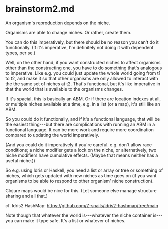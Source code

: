 brainstorm2.md
===

An organism's reproduction depends on the niche.

Organisms are able to change niches.  Or rather, create them.

You can do this imperatively, but there should be no reason you
can't do it functionally.  (If it's imperative, I'm definitely not doing it
with dependent types, per se.)

Well, on the other hand, if you want constructed niches to affect
organisms other than the constructing one, you have to do
something that's analogous to imperative.  Like e.g. you could
just update the whole world going from t1 to t2, and make it so
that other organisms are only allowed to interact with the the same
set of niches at t2.  That's functional, but it's like imperative in
that the world that is available to the organisms changes.

If it's spacial, this is basically an ABM.  Or if there are
location indexes at all, or multiple niches available at a time,
e.g. in a list (or a map), it's still like an ABM.

So you could do it functionally, and if it's a functional
language, that will be the easiest thing---but there are
complications with running an ABM in a functional language.  It
can be more work and require more coordination compared to
updating the world imperatively.

(And you could do it imperatively if you're careful.  e.g. don't allow
race conditions; a niche modifier gets a lock on the niche, or
alternatively, two niche modifiers have cumulative effects.  (Maybe
that means neither has a useful niche.))

So e.g. using Idris or Haskell, you need a list or array or tree
or something of niches, which gets updated with new niches as
time goes on (if you want organisms to be able to respond to
other organism' niche construction).

Clojure maps would be nice for this.  (Let someone else manage
structure sharing and all that.)

cf. Idris2 HashMap:
https://github.com/Z-snails/idris2-hashmap/tree/main

Note though that whatever the world is---whatever the niche
container is---you can make it type safe.  It's a list or
whatever of niches.

